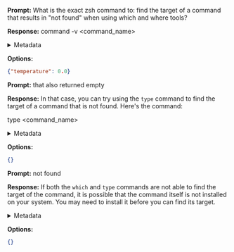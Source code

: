 **Prompt:**
What is the exact zsh command to: find the target of a command that results in "not found" when using which and where tools?


**Response:**
command -v <command_name>

<details><summary>Metadata</summary>

- Duration: 926 ms
- Datetime: 2023-08-24T10:49:34.810622
- Model: gpt-3.5-turbo-0613

</details>

**Options:**
```json
{"temperature": 0.0}
```

**Prompt:**
that also returned empty

**Response:**
In that case, you can try using the `type` command to find the target of a command that is not found. Here's the command:

type <command_name>

<details><summary>Metadata</summary>

- Duration: 2046 ms
- Datetime: 2023-08-24T10:50:26.940391
- Model: gpt-3.5-turbo-0613

</details>

**Options:**
```json
{}
```

**Prompt:**
not found

**Response:**
If both the `which` and `type` commands are not able to find the target of the command, it is possible that the command itself is not installed on your system. You may need to install it before you can find its target.

<details><summary>Metadata</summary>

- Duration: 3711 ms
- Datetime: 2023-08-24T10:50:44.965741
- Model: gpt-3.5-turbo-0613

</details>

**Options:**
```json
{}
```

